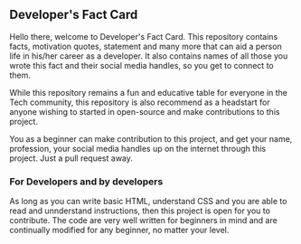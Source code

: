 ## Developer's Fact Card             

 Hello there, welcome to Developer's Fact Card. This repository contains facts, motivation quotes, statement and many more that can aid a person life in his/her career as a developer. It also contains names of all those you wrote this fact and their social media handles, so you get to connect to them.
 
 While this repository remains a fun and educative table for everyone in the Tech community, this repository is also recommend as a headstart for anyone wishing to started in open-source and make contributions to this project.

 You as a beginner can make contribution to this project, and get your name, profession, your social media handles up on the internet through this project. Just a pull request away.

 ### For Developers and by developers

 As long as you can write basic HTML, understand CSS and you are able to read and unnderstand instructions, then this project is open for you to contribute. The code are very well written for beginners in mind and are continually modified for any beginner, no matter your level.
